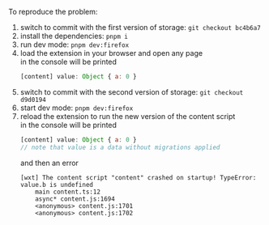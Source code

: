 To reproduce the problem:

1. switch to commit with the first version of storage: `git checkout bc4b6a7`
2. install the dependencies: `pnpm i`
3. run dev mode: `pnpm dev:firefox`
4. load the extension in your browser and open any page\
   in the console will be printed
   ```js
   [content] value: Object { a: 0 }
   ```
5. switch to commit with the second version of storage: `git checkout d9d0194`
6. start dev mode: `pnpm dev:firefox`
7. reload the extension to run the new version of the content script\
   in the console will be printed
   ```js
   [content] value: Object { a: 0 }
   // note that value is a data without migrations applied
   ```
   and then an error
   ```
   [wxt] The content script "content" crashed on startup! TypeError: value.b is undefined
       main content.ts:12
       async* content.js:1694
       <anonymous> content.js:1701
       <anonymous> content.js:1702
   ```

